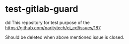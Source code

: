 # test-gitlab-guard
dd
This repository for test purpose of the  https://github.com/paritytech/ci_cd/issues/187

Should be deleted when above mentioned issue is closed.




